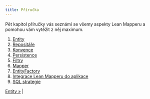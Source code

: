 ```yaml
---
title: Příručka
---
```


Pět kapitol příručky vás seznámí se všemy aspekty Lean Mapperu a pomohou vám vytěžit z něj maximum.

1. [Entity](entity/)
2. [Repositáře](repositare/)
3. [Konvence](konvence/)
4. [Persistence](persistence/)
5. [Filtry](filtry/)
6. [Mapper](mapper/)
7. [EntityFactory](entity-factory/)
8. [Integrace Lean Mapperu do aplikace](integrace-do-aplikace/)
9. [SQL strategie](sql-strategie/)

[Entity »](entity/) |
